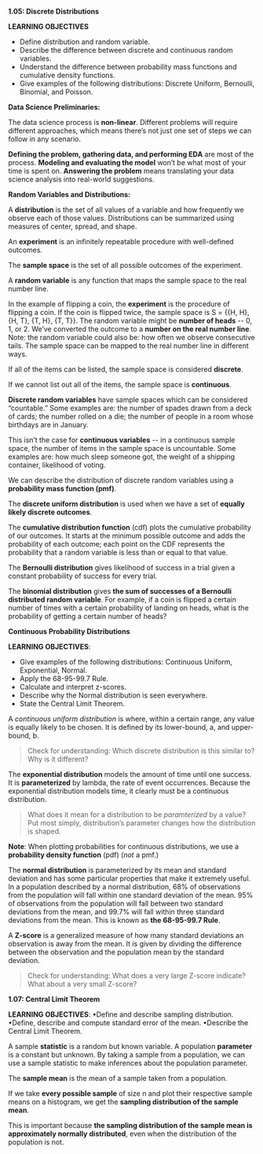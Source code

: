 **1.05: Discrete Distributions**

**LEARNING OBJECTIVES**
- Define distribution and random variable.
- Describe the difference between discrete and continuous random variables.
- Understand the difference between probability mass functions and cumulative density functions.
- Give examples of the following distributions: Discrete Uniform, Bernoulli, Binomial, and Poisson.

**Data Science Preliminaries:**

The data science process is **non-linear**. Different problems will require different approaches, which means there’s not just one set of steps we can follow in any scenario.

**Defining the problem, gathering data, and performing EDA** are most of the process. **Modeling and evaluating the model** won’t be what most of your time is spent on. **Answering the problem** means translating your data science analysis into real-world suggestions.

**Random Variables and Distributions:**

A **distribution** is the set of all values of a variable and how frequently we observe each of those values. Distributions can be summarized using measures of center, spread, and shape.

An **experiment** is an  infinitely repeatable procedure with well-defined outcomes.

The **sample space** is the set of all possible outcomes of the experiment.

A **random variable** is any function that maps the sample space to the real number line. 

In the example of flipping a coin, the **experiment** is the procedure of flipping a coin. If the coin is flipped twice, the sample space is S = {{H, H}, {H, T}, {T, H}, {T, T}}. The random variable might be **number of heads** -- 0, 1, or 2. We’ve converted the outcome to a **number on the real number line**. Note: the random variable could also be: how often we observe consecutive tails. The sample space can be mapped to the real number line in different ways.

If all of the items can be listed, the sample space is considered **discrete**.

If we cannot list out all of the items, the sample space is **continuous**.

**Discrete random variables** have sample spaces which can be considered “countable.” Some examples are: the number of spades drawn from a deck of cards; the number rolled on a die; the number of people in a room whose birthdays are in January.

This isn’t the case for **continuous variables** -- in a continuous sample space, the number of items in the sample space is uncountable. Some examples are: how much sleep someone got, the weight of a shipping container, likelihood of voting.

We can describe the distribution of discrete random variables using a **probability mass function (pmf)**.

The **discrete uniform distribution** is used when we have a set of **equally likely discrete outcomes**.

The **cumulative distribution function** (cdf) plots the cumulative probability of our outcomes. It starts at the minimum possible outcome and adds the probability of each outcome; each point on the CDF represents the probability that a random variable is less than or equal to that value.

The **Bernoulli distribution** gives likelihood of success in a trial given a constant probability of success for every trial.

The **binomial distribution** gives **the sum of successes of a Bernoulli distributed random variable**. For example, if a coin is flipped a certain number of times with a certain probability of landing on heads, what is the probability of getting a certain number of heads?

**Continuous Probability Distributions**

**LEARNING OBJECTIVES**:
 - Give examples of the following distributions: Continuous Uniform, Exponential, Normal.
- Apply the 68-95-99.7 Rule.
- Calculate and interpret z-scores.
- Describe why the Normal distribution is seen everywhere.
- State the Central Limit Theorem.

A *continuous uniform distribution* is where, within a certain range, any value is equally likely to be chosen. It is defined by its lower-bound, a, and upper-bound, b.
> Check for understanding: Which discrete distribution is this similar to? Why is it different?

The **exponential distribution** models the amount of time until one success. It is **parameterized** by lambda, the rate of event occurrences. Because the exponential distribution models time, it clearly must be a continuous distribution.

> What does it mean for a distribution to be _paramterized_ by a value? Put most simply, distribution’s parameter changes how the distribution is shaped. 

**Note**: When plotting probabilities for continuous distributions, we use a **probability density function** (pdf) (_not_ a pmf.)

The **normal distribution** is parameterized by its mean and standard deviation and has some particular properties that make it extremely useful. In a population described by a normal distribution, 68% of observations from the population will fall within one standard deviation of the mean. 95% of observations from the population will fall between two standard deviations from the mean, and 99.7% will fall within three standard deviations from the mean. This is known as **the 68-95-99.7 Rule**.

A **Z-score** is a generalized measure of how many standard deviations an observation is away from the mean. It is given by dividing the difference between the observation and the population mean by the standard deviation.
> Check for understanding: What does a very large Z-score indicate? What about a very small Z-score?

**1.07: Central Limit Theorem**

**LEARNING OBJECTIVES**:
•Define and describe sampling distribution.
•Define, describe and compute standard error of the mean.
•Describe the Central Limit Theorem.

A sample **statistic** is a random but known variable. A population **parameter** is a constant but unknown. By taking a sample from a population, we can use a sample statistic to make inferences about the population parameter.

The **sample mean** is the mean of a sample taken from a population.

If we take **every possible sample** of size n and plot their respective sample means on a histogram, we get the **sampling distribution of the sample mean**.

This is important because **the sampling distribution of the sample mean is approximately normally distributed**, even when the distribution of the population is not.

